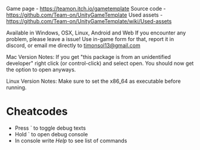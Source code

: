 Game page - https://teamon.itch.io/gametemplate
Source code - https://github.com/Team-on/UnityGameTemplate
Used assets - https://github.com/Team-on/UnityGameTemplate/wiki/Used-assets

Available in Windows, OSX, Linux, Android and Web 
If you encounter any problem, please leave a issue! 
Use in-game form for that, report it in discord, or email me directly to timonsol13@gmail.com

Mac Version Notes:
If you get "this package is from an unidentified developer" right click (or control-click) and select open. You should now get the option to open anyways.

Linux Version Notes:
Make sure to set the x86_64 as executable before running.

# Cheatcodes
 * Press ` to toggle debug texts
 * Hold ` to open debug console
 * In console write *Help* to see list of commands